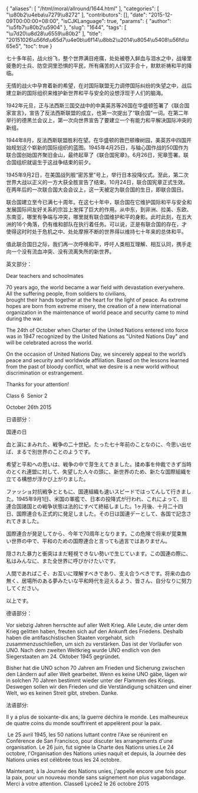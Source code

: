 {
    "aliases": [
        "/html/moral/allround/1644.html"
    ],
    "categories": [
        "\u80b2\u4eba\u7279\u8272"
    ],
    "contributors": [],
    "date": "2015-12-09T00:00:00+08:00",
    "isCJKLanguage": true,
    "params": {
        "author": "\u5fb7\u80b2\u5904"
    },
    "slug": "1644",
    "tags": [
        "\u7d20\u8d28\u6559\u80b2"
    ],
    "title": "20151026\u56fd\u65d7\u4e0b\u6f14\u8bb2\u2014\u8054\u5408\u56fd\u65e5",
    "toc": true
}

七十多年前，战火纷飞，整个世界满目疮痍，处处被卷入鲜血与泪水之中，战壕里疲惫的士兵、防空洞里恐惧的平民，所有痛苦的人们双手合十，默默祈祷和平的降临。




无情的战火中孕育着新的希望，在对国际联盟无力调停国际纠纷的失望之中，战后建立新的国际组织来维护新世界和平与安全的设想浮现于人们的脑海。




1942年元旦，正与法西斯三国交战中的中美英苏等26国在华盛顿签署了《联合国家宣言》，宣告了反法西斯联盟的成立，也第一次提出了“联合国”一词。在第二年举行的德黑兰会议上，第一次向世界宣告了要建立一个有能力和平解决国际冲突的新组。




1944年8月，反法西斯联盟胜利在望。在华盛顿的敦巴顿橡树园，美英苏中四国开始规划这个崭新的国际组织的蓝图。1945年4月25日，与轴心国作战的50国作为联合国创始国齐聚旧金山，最终起草了《联合国宪章》。6月26日，宪章签署。联合国组织就诞生于这战争结束的前夕。




1945年9月2日，在美国战列舰“密苏里”号上，举行日本投降仪式。至此，第二次世界大战以正义的一方大获全胜宣告了结束。10月24日，联合国宪章正式生效。在两年后的一次联合国大会会议上，这一天被定为联合国的生日，即联合国日。




联合国建立至今已满七十周年。在这七十年中，联合国在它维护国际和平与安全和发展国际间友好关系的宗旨上发挥了巨大的作用。从中东，到非洲、拉美、东欧、东南亚，哪里有争端与冲突，哪里就有联合国维护和平的身影。此时此刻，在五大洲的16个角落，仍有维和部队在执行着任务。可以说，正是有联合国的存在，才使得这时时处于危机之中、处处摩擦不断的世界得以维持七十年来的总体和平。




值此联合国日之际，我们再一次呼唤和平，呼吁人类相互理解、相互认同，携手走向一个没有流血冲突、没有流离失所的新世界。









英文部分：




Dear teachers and schoolmates




70 years ago, the world became a war field
with devastation everywhere. All the suffering people, from soldiers to
civilians, brought their hands together at the heart for
the light of peace. As extreme hopes are born from extreme misery, the creation
of a new international organization in the maintenance of world peace and
security came to mind during the war.




The 24th of October when Charter of the
United Nations entered into force was in 1947 recognized by the United Nations
as "United Nations Day" and will be celebrated across the world.




On the occasion of United Nations Day, we
sincerely appeal to the world’s peace and security and worldwide affiliation. Based
on the lessons learned from the past of bloody conflict, what we desire is a
new world without discrimination or estrangement.




Thanks for your attention!




Class 6 
Senior 2




October 26th 2015














日语部分：




国連の日









血と涙にまみれた、戦争の二十世紀。たった七十年前のことなのに、今思い出せば、まるで別世界のことのようです。









希望と平和への思いは、戦争の中で芽生えてきました。揉め事を仲裁できず当時のとくれ連盟に対して、失望した人々の頭に、新世界のため、新たな国際組織を立てる構想が浮かび上がりました。









ファッショ対抗戦争とともに、国連組織も速いスピードではってんして行きました。1945年9月1日、米国の軍艦で、日本の投降式が行われ、これによって、旧連合国諸国との戦争状態は法的にすべて終結しました。1ヶ月後、十月二十四日、国際連合も正式的に発足しました。その日は国連デーとして、各国で記念されてきました。









国際連合が発足してから、今年で70周年となります。この危険で将来が覚束無い世界の中で、平和のための国際連合と言っても過言ではありません。









隠された暴力と衝突はまだ軽視できない勢いで生じています。この国連の際に、私はみんなに、また全世界に呼びかけたいです。









人間であればこそ、お互いに理解すべきであり、支え合うべきです。将来の血の無く、居場所のある夢みたいな平和時代を迎えるよう、皆さん、自分なりに努力してください。









以上です。




德语部分：




Vor siebzig Jahren herrschte auf aller Welt
Krieg. Alle Leute, die unter dem Krieg gelitten haben, freuten sich auf den
Ankunft des Friedens. Deshalb haben die antifaschistischen Staaten vorgehabt,
sich zusammenzuschließen, um sich zu verstärken. Das ist der Vorläufer von UNO.
Nach dem zweiten Weltkrieg wurde UNO endlich von den Siegerstaaten am 24.
Oktober 1945 gegründet. 




Bisher hat die UNO schon 70 Jahren am
Frieden und Sicherung zwischen den Ländern auf aller Welt gearbeitet. Wenn es
keine UNO gäbe, lägen wir in solchen 70 Jahren bestimmt wieder unter der
Flammen des Kriegs. Deswegen sollen wir den Frieden und die Verständigung
schätzen und einer Welt, wo es keinen Streit gibt, streben. Danke.














法语部分:




Il y a plus de soixante-dix ans, la guerre déchira le monde. Les
malheureux de quatre coins du monde souffrirent et appelèrent pour la paix.




 Le 25 avril 1945, les 50 nations luttant contre l'Axe se réunirent en
Conférence de San Francisco, pour discuter les arrangements d'une organisation.
Le 26 juin, fut signée la Charte des Nations unies.Le 24 octobre,
l'Organisation des Nations unies naquit et depuis, la Journée des Nations unies
est célébrée tous les 24 octobre.




Maintenant, à la Journée des Nations unies,
j'appelle encore une fois pour la paix, pour un nouveau monde sans saignement
non plus vagabondage. Merci à votre attention. Classe6 Lycée2 le 26 octobre
2015







